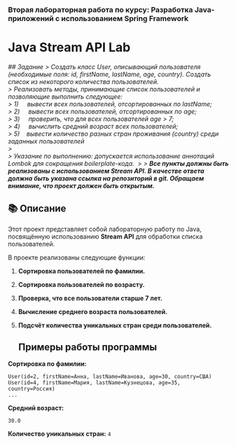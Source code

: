 ### Вторая лабораторная работа по курсу: Разработка Java-приложений с использованием Spring Framework
# Java Stream API Lab

*## Задание*
*> Создать класс User, описывающий пользователя (необходимые поля: id, firstName, lastName, age, country). Создать список из некоторого количества пользователей.*  
*> Реализовать методы, принимающие список пользователей и позволяющие выполнить следующее:*  
*> 1)     вывести всех пользователей, отсортированных по lastName;*  
*> 2)     вывести всех пользователей, отсортированных по age;*  
*> 3)     проверить, что для всех пользователей age > 7;*  
*> 4)     вычислить средний возраст всех пользователей;*  
*> 5)    вывести количество разных стран проживания (country) среди заданных пользователей*  
*>*   
*> Указание по выполнению: допускается использование аннотаций Lombok для сокращения boilerplate-кода.* 
*>* 
*> **_Все пункты должны быть реализованы с использованием Stream API. В качестве ответа должна быть указана ссылка на репозиторий в git. Обращаем внимание, что проект должен быть открытым._***

## 📚 Описание

Этот проект представляет собой лабораторную работу по Java, посвящённую использованию **Stream API** для обработки списка пользователей.

В проекте реализованы следующие функции:

1. **Сортировка пользователей по фамилии.**
    
2. **Сортировка пользователей по возрасту.**
    
3. **Проверка, что все пользователи старше 7 лет.**
    
4. **Вычисление среднего возраста пользователей.**
    
5. **Подсчёт количества уникальных стран среди пользователей.**
   
   ## Примеры работы программы

**Сортировка по фамилии:**

```
User(id=2, firstName=Анна, lastName=Иванова, age=30, country=США)
User(id=4, firstName=Мария, lastName=Кузнецова, age=35, country=Россия)
...
```

**Средний возраст:**

```
30.0
```

**Количество уникальных стран:**
`4`
